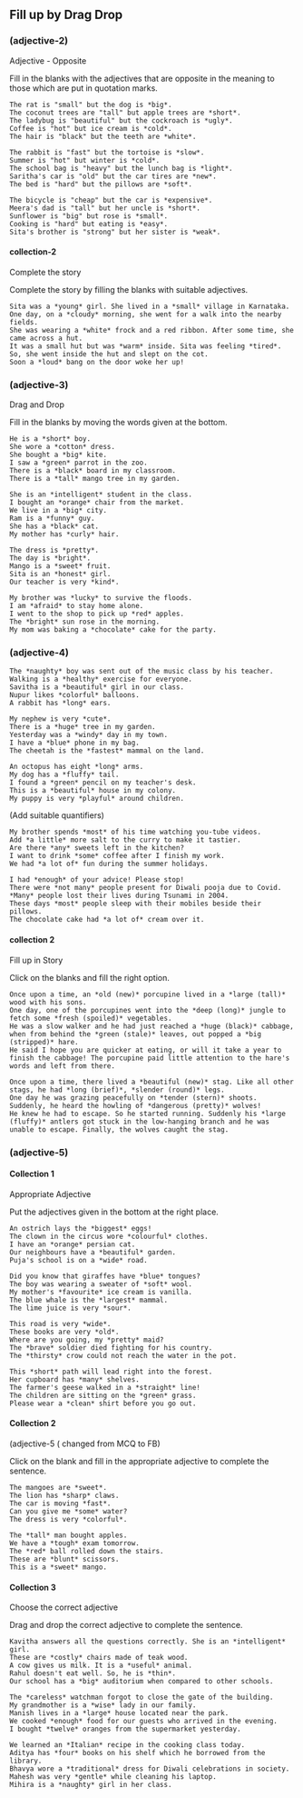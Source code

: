 ## Fill up by Drag Drop

### (adjective-2)

Adjective - Opposite

Fill in the blanks with the adjectives that are opposite in the meaning to those
which are put in quotation marks.

```
The rat is "small" but the dog is *big*.
The coconut trees are "tall" but apple trees are *short*.
The ladybug is "beautiful" but the cockroach is *ugly*.
Coffee is "hot" but ice cream is *cold*.
The hair is "black" but the teeth are *white*.
```

```
The rabbit is "fast" but the tortoise is *slow*.
Summer is "hot" but winter is *cold*.
The school bag is "heavy" but the lunch bag is *light*.
Saritha's car is "old" but the car tires are *new*.
The bed is "hard" but the pillows are *soft*.
```

```
The bicycle is "cheap" but the car is *expensive*.
Meera's dad is "tall" but her uncle is *short*.
Sunflower is "big" but rose is *small*.
Cooking is "hard" but eating is *easy*.
Sita's brother is "strong" but her sister is *weak*.
```

#### collection-2

Complete the story

Complete the story by filling the blanks with suitable adjectives.

```
Sita was a *young* girl. She lived in a *small* village in Karnataka.
One day, on a *cloudy* morning, she went for a walk into the nearby fields.
She was wearing a *white* frock and a red ribbon. After some time, she came across a hut.
It was a small hut but was *warm* inside. Sita was feeling *tired*.
So, she went inside the hut and slept on the cot.
Soon a *loud* bang on the door woke her up!
```

### (adjective-3)

Drag and Drop

Fill in the blanks by moving the words given at the bottom.

```
He is a *short* boy.
She wore a *cotton* dress.
She bought a *big* kite.
I saw a *green* parrot in the zoo.
There is a *black* board in my classroom.
There is a *tall* mango tree in my garden.
```

```
She is an *intelligent* student in the class.
I bought an *orange* chair from the market.
We live in a *big* city.
Ram is a *funny* guy.
She has a *black* cat.
My mother has *curly* hair.
```

```
The dress is *pretty*.
The day is *bright*.
Mango is a *sweet* fruit.
Sita is an *honest* girl.
Our teacher is very *kind*.
```

```
My brother was *lucky* to survive the floods.
I am *afraid* to stay home alone.
I went to the shop to pick up *red* apples.
The *bright* sun rose in the morning.
My mom was baking a *chocolate* cake for the party.
```

### (adjective-4)

```
The *naughty* boy was sent out of the music class by his teacher.
Walking is a *healthy* exercise for everyone.
Savitha is a *beautiful* girl in our class.
Nupur likes *colorful* balloons.
A rabbit has *long* ears.
```

```
My nephew is very *cute*.
There is a *huge* tree in my garden.
Yesterday was a *windy* day in my town.
I have a *blue* phone in my bag.
The cheetah is the *fastest* mammal on the land.
```

```
An octopus has eight *long* arms.
My dog has a *fluffy* tail.
I found a *green* pencil on my teacher's desk.
This is a *beautiful* house in my colony.
My puppy is very *playful* around children.
```

(Add suitable quantifiers)

```
My brother spends *most* of his time watching you-tube videos.
Add *a little* more salt to the curry to make it tastier.
Are there *any* sweets left in the kitchen?
I want to drink *some* coffee after I finish my work.
We had *a lot of* fun during the summer holidays.
```

```
I had *enough* of your advice! Please stop!
There were *not many* people present for Diwali pooja due to Covid.
*Many* people lost their lives during Tsunami in 2004.
These days *most* people sleep with their mobiles beside their pillows.
The chocolate cake had *a lot of* cream over it.
```

#### collection 2

Fill up in Story

Click on the blanks and fill the right option.

```
Once upon a time, an *old (new)* porcupine lived in a *large (tall)* wood with his sons.
One day, one of the porcupines went into the *deep (long)* jungle to fetch some *fresh (spoiled)* vegetables.
He was a slow walker and he had just reached a *huge (black)* cabbage, when from behind the *green (stale)* leaves, out popped a *big (stripped)* hare.
He said I hope you are quicker at eating, or will it take a year to finish the cabbage! The porcupine paid little attention to the hare's words and left from there.
```

```
Once upon a time, there lived a *beautiful (new)* stag. Like all other stags, he had *long (brief)*, *slender (round)* legs.
One day he was grazing peacefully on *tender (stern)* shoots. Suddenly, he heard the howling of *dangerous (pretty)* wolves!
He knew he had to escape. So he started running. Suddenly his *large (fluffy)* antlers got stuck in the low-hanging branch and he was unable to escape. Finally, the wolves caught the stag.
```

### (adjective-5)

#### Collection 1

Appropriate Adjective

Put the adjectives given in the bottom at the right place.

```
An ostrich lays the *biggest* eggs!
The clown in the circus wore *colourful* clothes.
I have an *orange* persian cat.
Our neighbours have a *beautiful* garden.
Puja's school is on a *wide* road.
```

```
Did you know that giraffes have *blue* tongues?
The boy was wearing a sweater of *soft* wool.
My mother's *favourite* ice cream is vanilla.
The blue whale is the *largest* mammal.
The lime juice is very *sour*.
```

```
This road is very *wide*.
These books are very *old*.
Where are you going, my *pretty* maid?
The *brave* soldier died fighting for his country.
The *thirsty* crow could not reach the water in the pot.
```

```
This *short* path will lead right into the forest.
Her cupboard has *many* shelves.
The farmer's geese walked in a *straight* line!
The children are sitting on the *green* grass.
Please wear a *clean* shirt before you go out.
```

#### Collection 2

(adjective-5 ( changed from MCQ to FB)

Click on the blank and fill in the appropriate adjective to complete the
sentence.

```
The mangoes are *sweet*.
The lion has *sharp* claws.
The car is moving *fast*.
Can you give me *some* water?
The dress is very *colorful*.
```

```
The *tall* man bought apples.
We have a *tough* exam tomorrow.
The *red* ball rolled down the stairs.
These are *blunt* scissors.
This is a *sweet* mango.
```

#### Collection 3

Choose the correct adjective

Drag and drop the correct adjective to complete the sentence.

```
Kavitha answers all the questions correctly. She is an *intelligent* girl.
These are *costly* chairs made of teak wood.
A cow gives us milk. It is a *useful* animal.
Rahul doesn't eat well. So, he is *thin*.
Our school has a *big* auditorium when compared to other schools.
```

```
The *careless* watchman forgot to close the gate of the building.
My grandmother is a *wise* lady in our family.
Manish lives in a *large* house located near the park.
We cooked *enough* food for our guests who arrived in the evening.
I bought *twelve* oranges from the supermarket yesterday.
```

```
We learned an *Italian* recipe in the cooking class today.
Aditya has *four* books on his shelf which he borrowed from the library.
Bhavya wore a *traditional* dress for Diwali celebrations in society.
Mahesh was very *gentle* while cleaning his laptop.
Mihira is a *naughty* girl in her class.
```
